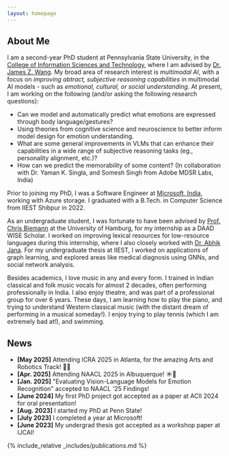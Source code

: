 ```yaml
---
layout: homepage
---
```


## About Me

I am a second-year PhD student at Pennsylvania State University, in the [College of Information Sciences and Technology](https://ist.psu.edu/), where I am advised by [Dr. James Z. Wang](https://wang.ist.psu.edu/docs/home.shtml). My broad area of research interest is _multimodal AI_, with a focus on _improving abtract, subjective reasoning capabilities_ in multimodal AI models - such as _emotional, cultural, or social understanding_. At present, I am working on the following (and/or asking the following research questions): 

- Can we model and automatically predict what emotions are expressed through body language/gestures? 
- Using theories from cognitive science and neuroscience to better inform model design for emotion understanding.
- What are some general improvements in VLMs that can enhance their capabilities in a wide range of subjective reasoning tasks (eg., personality alignment, etc.)?
- How can we predict the memorability of some content? (In collaboration with Dr. Yaman K. Singla, and Somesh Singh from Adobe MDSR Labs, India)

Prior to joining my PhD, I was a Software Engineer at [Microsoft, India](https://www.microsoft.com/en-in/msidc/), working with Azure storage. I graduated with a B.Tech. in Computer Science from IIEST Shibpur in 2022. 

As an undergraduate student, I was fortunate to have been advised by [Prof. Chris Biemann](https://www.inf.uni-hamburg.de/en/inst/ab/lt/people/chris-biemann.html) at the University of Hamburg, for my internship as a DAAD WISE Scholar. I worked on improving lexical resources for low-resource languages during this internship, where I also closely worked with [Dr. Abhik Jana](https://www.iitbbs.ac.in/profile.php/abhik/). For my undergraduate thesis at IIEST, I worked on applications of graph learning, and explored areas like medical diagnosis using GNNs, and social network analysis.

Besides academics, I love music in any and every form. I trained in Indian classical and folk music vocals for almost 2 decades, often performing professionally in India. I also enjoy theatre, and was part of a professional group for over 6 years. These days, I am learning how to play the piano, and trying to understand Western classical music (with the distant dream of performing in a musical someday!). I enjoy trying to play tennis (which I am extremely bad at!), and swimming. 

## News

- **[May 2025]** Attending ICRA 2025 in Atlanta, for the amazing Arts and Robotics Track! 🎨🤖
- **[Apr. 2025]** Attending NAACL 2025 in Albuquerque! ☀️🌵
- **[Jan. 2025]** "Evaluating Vision-Language Models for Emotion Recognition" accepted to NAACL '25 Findings!
- **[June 2024]** My first PhD project got accepted as a paper at ACII 2024 for oral presentation! 
- **[Aug. 2023]** I started my PhD at Penn State! 
- **[July 2023]** I completed a year at Microsoft!
- **[June 2023]** My undergrad thesis got accepted as a workshop paper at IJCAI!

{% include_relative _includes/publications.md %}

